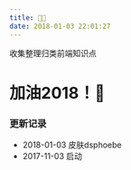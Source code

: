 ```yaml
---
title: 👩‍💻
date: 2018-01-03 22:01:27
---
```

收集整理归类前端知识点
# 加油2018！🎉

### 更新记录
- 2018-01-03 皮肤dsphoebe
- 2017-11-03 启动